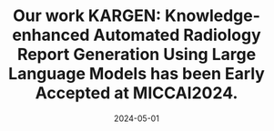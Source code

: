 ---
title: >-
    Our work <strong>KARGEN: Knowledge-enhanced Automated Radiology Report Generation Using Large Language Models</strong> has been <strong>Early Accepted at MICCAI2024</strong>.
date: 2024-05-01
---